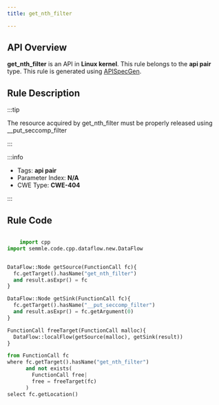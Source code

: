 ```yaml
---
title: get_nth_filter

---
```



## API Overview
**get_nth_filter** is an API in **Linux kernel**. This rule belongs to the **api pair** type. This rule is generated using [APISpecGen](../../tools/APISpecGen).
## Rule Description

:::tip

The resource acquired by get_nth_filter must be properly released using __put_seccomp_filter

:::

:::info

- Tags: **api pair**
- Parameter Index: **N/A**
- CWE Type: **CWE-404**

:::

## Rule Code
```python

    import cpp
import semmle.code.cpp.dataflow.new.DataFlow


DataFlow::Node getSource(FunctionCall fc){
  fc.getTarget().hasName("get_nth_filter")
  and result.asExpr() = fc
}

DataFlow::Node getSink(FunctionCall fc){
  fc.getTarget().hasName("__put_seccomp_filter")
  and result.asExpr() = fc.getArgument(0)
}

FunctionCall freeTarget(FunctionCall malloc){
  DataFlow::localFlow(getSource(malloc), getSink(result))
}

from FunctionCall fc
where fc.getTarget().hasName("get_nth_filter")
      and not exists(
        FunctionCall free| 
        free = freeTarget(fc)
      )
select fc.getLocation()

    
```